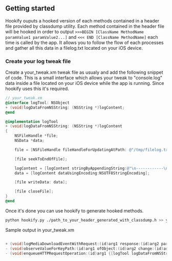 ## Getting started

Hookify ouputs a hooked version of each methods contained in a header file provided by classdump utility.
Each method contained in the header file will be hooked in order to output ```>>>BEGIN [ClassName MethodName paramValue1 paramValue2...]``` and ```<<< END [ClassName MethodName]``` each time is called by the app.
It allows you to follow the flow of each processes and gather all this data in a filelog.txt located on your iOS device.

### Create your log tweak file

Create a your_tweak.xm tweak file as usualy and add the following snippet of code. This is a small interface which allows your tweak to "console.log" data inside a file located on your iOS device while the app is running.
Since hookify uses this it's required.

``` objective-c
// your_tweak.xm
@interface logTool: NSObject
+ (void)logDataFromNSString: (NSString *)logContent;
@end

@implementation logTool
+ (void)logDataFromNSString: (NSString *)logContent
{
    NSFileHandle *file;
    NSData *data;

    file = [NSFileHandle fileHandleForUpdatingAtPath: @"/tmp/filelog.txt"];

    [file seekToEndOfFile];

    logContent = [logContent stringByAppendingString:@"\n------------\n"];
    data = [logContent dataUsingEncoding:NSUTF8StringEncoding];

    [file writeData: data];

    [file closeFile];
}
@end


```

Once it's done you can use hookify to generate hooked methods.


``` sh
python hookify.py ./path_to_your_header_generated_with_classdump.h >> your_tweak.xm
```

Sample output in your_tweak.xm
``` objective-c

+ (void)logMediaDownloadEventWithRequest:(id)arg1 response:(id)arg2 parameters:(id)arg3 {[logTool logDataFromNSString:@">>>> BEGIN - [SCAPIClient logMediaDownloadEventWithRequest]"];%orig;[logTool logDataFromNSString:@"<<<< END - [SCAPIClient logMediaDownloadEventWithRequest]"]; }
- (void)observeValueForKeyPath:(id)arg1 ofObject:(id)arg2 change:(id)arg3 context:(void *)arg4 {[logTool logDataFromNSString:@">>>> BEGIN - [SCAPIClient observeValueForKeyPath]"];%orig;[logTool logDataFromNSString:@"<<<< END - [SCAPIClient observeValueForKeyPath]"]; }
- (void)enqueueHTTPRequestOperation:(id)arg1 {[logTool logDataFromNSString:@">>>> BEGIN - [SCAPIClient enqueueHTTPRequestOperation]"];%orig;[logTool logDataFromNSString:@"<<<< END - [SCAPIClient enqueueHTTPRequestOperation]"]; }
```
